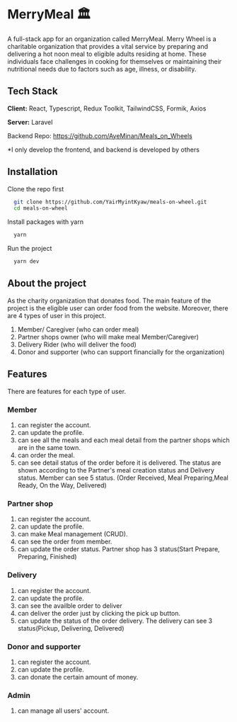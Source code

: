 
# MerryMeal	🏛️

A full-stack app for an organization called MerryMeal. Merry Wheel is a charitable organization that provides a vital service by preparing and delivering a hot noon meal to eligible adults residing at home. These individuals face challenges in cooking for themselves or maintaining their nutritional needs due to factors such as age, illness, or disability.


## Tech Stack

**Client:** React, Typescript, Redux Toolkit, TailwindCSS, Formik, Axios

**Server:** Laravel

Backend Repo: https://github.com/AyeMinan/Meals_on_Wheels

*I only develop the frontend, and backend is developed by others


## Installation

Clone the repo first

```bash
  git clone https://github.com/YairMyintKyaw/meals-on-wheel.git
  cd meals-on-wheel
```

Install packages with yarn

```bash
  yarn
```
Run the project

```bash
  yarn dev
```
## About the project

As the charity organization that donates food. The main feature of the project is the eligible user can order food from the website. Moreover, there are 4 types of user in this project.

1. Member/ Caregiver (who can order meal)
2. Partner shops owner (who will make meal Member/Caregiver)
3. Delivery Rider (who will deliver the food)
4. Donor and supporter (who can support financially for the organization)

## Features

There are features for each type of user.

### Member
1. can register the account.
2. can update the profile.
3. can see all the meals and each meal detail from the partner shops which are in the same town.
4. can order the meal.
5. can see detail status of the order before it is delivered. The status are shown according to the Partner's meal creation status and Delivery status.
Member can see 5 status. (Order Received, Meal Preparing,Meal Ready, On the Way, Delivered)

### Partner shop
1. can register the account.
2. can update the profile.
3. can make Meal management (CRUD).
4. can see the order from member.
5. can update the order status. 
Partner shop has 3 status(Start Prepare, Preparing, Finished)

### Delivery
1. can register the account.
2. can update the profile.
3. can see the availble order to deliver
4. can deliver the order just by clicking the pick up button.
5. can update the status of the order delivery.
The delivery can see 3 status(Pickup, Delivering, Delivered)


### Donor and supporter
1. can register the account.
2. can update the profile.
3. can donate the certain amount of money.

### Admin
1. can manage all users' account. 





